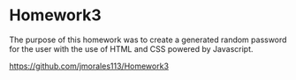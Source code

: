 # Homework3

The purpose of this homework was to create a generated random password for the user with the use of HTML and CSS powered by Javascript. 

https://github.com/jmorales113/Homework3
